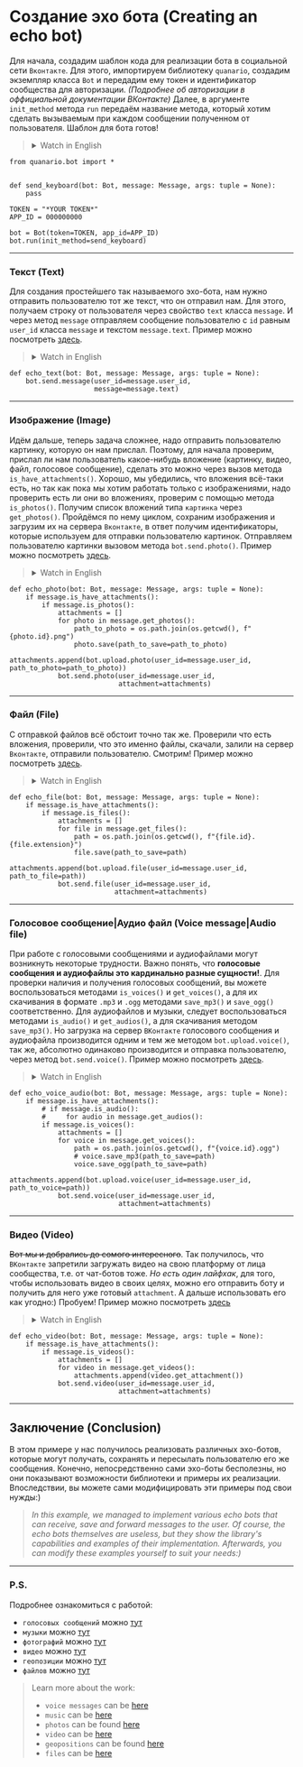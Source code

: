 # Создание эхо бота (Creating an echo bot)

Для начала, создадим шаблон кода для реализации бота в социальной сети `Вконтакте`. Для этого, импортируем библиотеку `quanario`, создадим экземпляр класса `Bot` и передадим ему токен и идентификатор сообщества для авторизации. *(Подробнее об авторизации в оффициальной документации ВКонтакте)* Далее, в аргументе `init_method` метода `run` передаём название метода, который хотим сделать вызываемым при каждом сообщении полученном от пользователя. Шаблон для бота готов!  
><details><summary>Watch in English</summary><p>
>To begin with, let's create a code template for implementing a bot on the Vkontakte social network. To do this, import the `quanario` library, create an instance of the `Bot` class and give it a token and a community identifier for authorization. *((For more information about authorization in the official documentation of VKontakte)* Next, in the `init_method` argument of the `run` method, we pass the name of the method that we want to make called with each message received from the user. The template for the bot is ready!
></p></details>

```Python3
from quanario.bot import *


def send_keyboard(bot: Bot, message: Message, args: tuple = None):
    pass

TOKEN = "*YOUR TOKEN*"
APP_ID = 000000000

bot = Bot(token=TOKEN, app_id=APP_ID)
bot.run(init_method=send_keyboard)
```
---
### Текст (Text)
Для создания простейшего так называемого эхо-бота, нам нужно отправить пользователю тот же текст, что он отправил нам. Для этого, получаем строку от пользователя через свойство `text` класса `message`. И через метод `message` отправляем сообщение пользователю с `id` равным `user_id` класса `message` и текстом `message.text`. Пример можно посмотреть [здесь](text.py).  
><details><summary>Watch in English</summary><p>
>To create the simplest so-called echo bot, you need to send the user the same text that he sent to us. To do this, we get a string from the user through the `text` property of the `message` class. And through the `message` method, we send a message to the user with an `id` equal to the `user_id` of the `message` class and the text `message.text`. An example can be viewed [here](text.py).
></p></details>

```Python3
def echo_text(bot: Bot, message: Message, args: tuple = None):
    bot.send.message(user_id=message.user_id, 
                     message=message.text)
```
---
### Изображение (Image)
Идём дальше, теперь задача сложнее, надо отправить пользователю картинку, которую он нам прислал. Поэтому, для начала проверим, прислал ли нам пользователь какое-нибудь вложение (картинку, видео, файл, голосовое сообщение), сделать это можно через вызов метода `is_have_attachments()`. Хорошо, мы убедились, что вложения всё-таки есть, но так как пока мы хотим работать только с изображениями, надо проверить есть ли они во вложениях, проверим с помощью метода `is_photos()`. Получим список вложений типа `картинка` через `get_photos()`. Пройдёмся по нему циклом, сохраним изображения и загрузим их на сервера `Вконтакте`, в ответ получим идентификаторы, которые используем для отправки пользователю картинок. Отправляем пользователю картинки вызовом метода `bot.send.photo()`. Пример можно посмотреть [здесь](photo.py).
><details><summary>Watch in English</summary><p>
>Let's move on, now the task is more complicated, we need to send the user the picture that he sent us. Therefore, first of all, let's check if the user has sent us any attachment (picture, video, file, voice message), this can be done by calling the `is_have_attachments()` method. Well, we made sure that there are attachments after all, but since we want to work only with images so far, we need to check if they are in the attachments, we will check using the `is_photos()` method. We will get a list of attachments of the `picture` type via `get_photos()`. Let's cycle through it, save the images and upload them to the servers `Vkontakte`, in response we will receive identifiers that we use to send images to the user. We send images to the user by calling the `bot.send' method.photo()`. An example can be viewed [here](photo.py).
></p></details>

```Python3
def echo_photo(bot: Bot, message: Message, args: tuple = None):
    if message.is_have_attachments(): 
        if message.is_photos():
            attachments = []
            for photo in message.get_photos():
                path_to_photo = os.path.join(os.getcwd(), f"{photo.id}.png") 
                photo.save(path_to_save=path_to_photo)
                attachments.append(bot.upload.photo(user_id=message.user_id, path_to_photo=path_to_photo))
            bot.send.photo(user_id=message.user_id,
                           attachment=attachments)
```
---
### Файл (File)
С отправкой файлов всё обстоит точно так же. Проверили что есть вложения, проверили, что это именно файлы, скачали, залили на сервер `Вконтакте`, отправили пользователю. Смотрим! Пример можно посмотреть [здесь](file.py).
><details><summary>Watch in English</summary><p>
>Everything is exactly the same with sending files. We checked that there are attachments, checked that these are files, downloaded them, uploaded them to the Vkontakte server, and sent them to the user. We are looking! An example can be viewed [here](file.py).
></p></details>

```Python3
def echo_file(bot: Bot, message: Message, args: tuple = None):
    if message.is_have_attachments():
        if message.is_files():
            attachments = []
            for file in message.get_files():
                path = os.path.join(os.getcwd(), f"{file.id}.{file.extension}")
                file.save(path_to_save=path)
                attachments.append(bot.upload.file(user_id=message.user_id, path_to_file=path))
            bot.send.file(user_id=message.user_id,
                          attachment=attachments)
```
---
### Голосовое сообщение|Аудио файл (Voice message|Audio file)
При работе с голосовыми сообщениями и аудиофайлами могут возникнуть некоторые трудности. Важно понять, что **голосовые сообщения и аудиофайлы это кардинально разные сущности!**. Для проверки наличия и получения голосовых сообщений, вы можете воспользоваться методами `is_voices()` и `get_voices()`, а для их скачивания в формате `.mp3` и `.ogg` методами `save_mp3()` и `save_ogg()` соответственно. Для аудиофайлов и музыки, следует воспользоваться методами `is_audio()` и `get_audios()`, а для скачивания методом `save_mp3()`. Но загрузка на сервер `ВКонтакте` голосового сообщения и аудиофайла производится одним и тем же методом `bot.upload.voice()`, так же, абсолютно одинаково производится и отправка пользователю, через метод `bot.send.voice()`.  Пример можно посмотреть [здесь](audio.py).
><details><summary>Watch in English</summary><p>
>There may be some difficulties when working with voice messages and audio files. It is important to understand that **voice messages and audio files are fundamentally different entities!**. To check for and receive voice messages, you can use the `is_voices()` method and `get_voices()` method, and for downloading them in `.mp3` and `.ogg` format using `save_mp3()` method and `save_ogg()` method accordingly. For audio files and music, you should use the `is_audio()` method and `get_audio()`, and for downloading by the `save_mp3()` method. But uploading a voice message and an audio file to the VKontakte server is done using the same `bot.upload` method `voice()` is also sent to the user in exactly the same way, via the `bot.send` method `voice()`. An example can be viewed [here](audio.py ).
></p></details>

```Python3
def echo_voice_audio(bot: Bot, message: Message, args: tuple = None):
    if message.is_have_attachments():
        # if message.is_audio():               
        #     for audio in message.get_audios():
        if message.is_voices(): 
            attachments = []
            for voice in message.get_voices(): 
                path = os.path.join(os.getcwd(), f"{voice.id}.ogg")
                # voice.save_mp3(path_to_save=path)
                voice.save_ogg(path_to_save=path)
                attachments.append(bot.upload.voice(user_id=message.user_id, path_to_voice=path))
            bot.send.voice(user_id=message.user_id,
                           attachment=attachments)
```
---
### Видео (Video)
~~Вот мы и добрались до сомого интересного~~. Так получилось, что `ВКонтакте` запретили загружать видео на свою платформу от лица сообщества, т.е. от чат-ботов тоже. _Но есть один лайфхак_, для того, чтобы использовать видео в своих целях, можно его отправить боту и получить для него уже готовый `attachment`. А дальше использовать его как угодно:) Пробуем! Пример можно посмотреть [здесь](video.py)
><details><summary>Watch in English</summary><p>
>So we got to the most interesting. It so happened that VKontakte was banned from uploading videos to its platform on behalf of the community, i.e. from chatbots too. No there is one life hack, in order to use the video for your own purposes, you can send it to the bot and get a ready-made `attachment` for it. And then use it as you like :) We're trying! An example can be viewed here.
></p></details>

```Python3
def echo_video(bot: Bot, message: Message, args: tuple = None):
    if message.is_have_attachments(): 
        if message.is_videos():
            attachments = []
            for video in message.get_videos():  
                attachments.append(video.get_attachment())
            bot.send.video(user_id=message.user_id,
                           attachment=attachments) 
```
---
## Заключение (Conclusion)
В этом примере у нас получилось реализовать различных эхо-ботов, которые могут получать, сохранять и пересылать пользователю его же сообщения. Конечно, непосредственно сами эхо-боты бесполезны, но они показывают возможности библиотеки и примеры их реализации. Впоследствии, вы можете сами модифицировать эти примеры под свои нужды:)
>*In this example, we managed to implement various echo bots that can receive, save and forward messages to the user. Of course, the echo bots themselves are useless, but they show the library's capabilities and examples of their implementation. Afterwards, you can modify these examples yourself to suit your needs:)*
---
### P.S. 
Подробнее ознакомиться с работой:
* `голосовых сообщений` можно [тут](../../quanario/input_message/voice.py) 
* `музыки` можно [тут](../../quanario/input_message/audio.py)
* `фотографий` можно [тут](../../quanario/input_message/photo.py)
* `видео` можно [тут](../../quanario/input_message/video.py)
* `геопозиции` можно [тут](../../quanario/input_message/geoposition.py)
* `файлов` можно [тут](../../quanario/input_message/file.py)
>Learn more about the work:
>* `voice messages` can be [here](../../quanario/input_message/voice.py )
>* `music` can be [here](../../quanario/input_message/audio.py )
>* `photos` can be found [here](../../quanario/input_message/photo.py )
>* `video` can be [here](../../quanario/input_message/video.py)
>* `geopositions` can be found [here](../../quanario/input_message/geoposition.py )
>* `files` can be [here](../../quanario/input_message/file.py)


